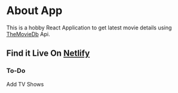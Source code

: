# About App
This is a hobby React Application to get latest movie details using [TheMovieDb](https://www.themoviedb.org/) Api.

## Find it Live On [Netlify](https://clever-hugle-bacf81.netlify.app/)

### To-Do
Add TV Shows
